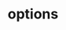 ---
title: options
api:
  file: api_gateway_swagger.json
  operationId: options_api-v2-permissions-permissionid
hidden: false
---